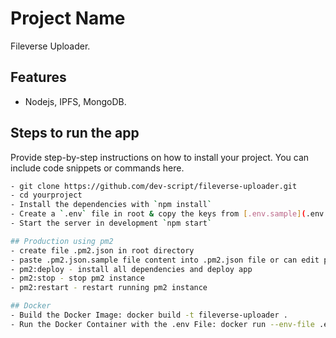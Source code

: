 # Project Name

Fileverse Uploader.

## Features

- Nodejs, IPFS, MongoDB.

## Steps to run the app

Provide step-by-step instructions on how to install your project. You can include code snippets or commands here.

```bash
- git clone https://github.com/dev-script/fileverse-uploader.git
- cd yourproject
- Install the dependencies with `npm install`
- Create a `.env` file in root & copy the keys from [.env.sample](.env.sample) file
- Start the server in development `npm start`

## Production using pm2
- create file .pm2.json in root directory
- paste .pm2.json.sample file content into .pm2.json file or can edit pm2 configs 
- pm2:deploy - install all dependencies and deploy app
- pm2:stop - stop pm2 instance
- pm2:restart - restart running pm2 instance

## Docker
- Build the Docker Image: docker build -t fileverse-uploader .
- Run the Docker Container with the .env File: docker run --env-file .env fileverse-uploader